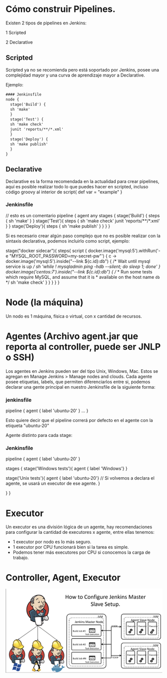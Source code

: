 # Cómo construir Pipelines.

Existen 2 tipos de pipelines en Jenkins:

1 Scripted

2 Declarative

## Scripted

Scripted ya no se recomienda pero está soportado por Jenkins, posee una complejidad mayor y una curva de aprendizaje mayor a Declarative.

Ejemplo:

```
#### Jenkinsfile
node {
  stage('Build') {
  sh 'make'
  }
  stage('Test') {
  sh 'make check'
  junit 'reports/**/*.xml'
  }
  stage('Deploy') {
  sh 'make publish'
  }
}
```
## Declarative

Declarative es la forma recomendada en la actualidad para crear pipelines, aquí es posible realizar todo lo que puedes hacer en scripted, incluso código groovy al interior de script{ def var = "example" }

### Jenkinsfile
// esto es un comentario
pipeline {
  agent any
    stages {
      stage('Build') {
        steps {
          sh 'make'
        }
      }
      stage('Test'){
        steps {
          sh 'make check'
          junit 'reports/**/*.xml'
        }
      }
      stage('Deploy'){
        steps {
        sh 'make publish'
        }
      }
    }
}

Si es necesario crear algún paso complejo que no es posible realizar con la sintaxis declarativa, podemos incluirlo como script, ejemplo:

stage("docker sidecar"){
    steps{
        script {
        docker.image('mysql:5').withRun('-e "MYSQL_ROOT_PASSWORD=my-secret-pw"') { c ->
          docker.image('mysql:5').inside("--link ${c.id}:db") {
            /* Wait until mysql service is up */
            sh 'while ! mysqladmin ping -hdb --silent; do sleep 1; done'
        }
        docker.image('centos:7').inside("--link ${c.id}:db") {
            /*
             * Run some tests which require MySQL, and assume that it is
             * available on the host name `db`
             */
            sh 'make check'
        }
    }
        }
    }
}

# Node (la máquina)

Un nodo es 1 máquina, física o virtual, con x cantidad de recursos.


# Agentes (Archivo agent.jar que reporta al controller, puede ser JNLP o SSH)

Los agentes en Jenkins pueden ser del tipo Unix, Windows, Mac. Estos se agregan en Manage Jenkins > Manage nodes and clouds. Cada agente posee etiquetas, labels, que permiten diferenciarlos entre si, podemos declarar una gente principal en nuestro Jenkinsfile de la siguiente forma:

### jenkinsfile
pipeline {
    agent { label 'ubuntu-20' }
    ...
}

Esto quiere decir que el pipeline correrá por defecto en el agente con la etiqueta "ubuntu-20"

Agente distinto para cada stage:

### Jenkinsfile
pipeline {
    agent { label 'ubuntu-20' }

stages {
  stage('Windows tests'){
    agent { label 'Windows'}
  }

  stage('Unix tests'){
    agent { label 'ubuntu-20'} // Si volvemos a declara el agente, se usará un executor de ese agente.
  }

}
}

# Executor

Un executor es una división lógica de un agente, hay recomendaciones para configurar la cantidad de executores x agente, entre ellas tenemos:

- 1 executor por nodo es lo más seguro.
- 1 executor por CPU funcionará bien si la tarea es simple.
- Podemos tener más executores por CPU si conocemos la carga de trabajo.


# Controller, Agent, Executor

![Agentes](/images/agentes.png)